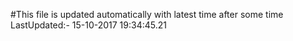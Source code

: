 #This file is updated automatically with latest time after some time
LastUpdated:- 15-10-2017 19:34:45.21 
